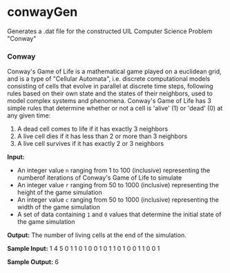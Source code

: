 # conwayGen
 Generates a .dat file for the constructed UIL Computer Science Problem "Conway"


 ### Conway
 Conway's Game of Life is a mathematical game played on a euclidean grid, and is
 a type of "Cellular Automata", i.e. discrete computational models consisting of
 cells that evolve in parallel at discrete time steps, following rules based on 
 their own state and the states of their neighbors, used to model complex 
 systems and phenomena. Conway's Game of Life has 3 simple rules that determine
 whether or not a cell is 'alive' (1) or 'dead' (0) at any given time:
1. A dead cell comes to life if it has exactly 3 neighbors
2. A live cell dies if it has less than 2 or more than 3 neighbors
3. A live cell survives if it has exactly 2 or 3 neighbors

**Input:** 
- An integer value `n` ranging from 1 to 100 (inclusive) representing the numberof iterations of Conway's Game of Life to simulate
- An integer value `r` ranging from 50 to 1000 (inclusive) representing the height of the game simulation
- An integer value `c` ranging from 50 to 1000 (inclusive) representing the width of the game simulation
- A set of data containing `1` and `0` values that determine the initial state of the game simulation

**Output:**
The number of living cells at the end of the simulation.

**Sample Input:**
1
4
5
0 1 1 0 1
0 0 1 0 1
1 0 1 0 0
1 1 0 0 1

**Sample Output:**
6
